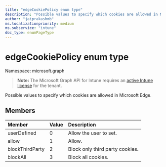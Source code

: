 ```yaml
---
title: "edgeCookiePolicy enum type"
description: "Possible values to specify which cookies are allowed in Microsoft Edge."
author: "jaiprakashmb"
ms.localizationpriority: medium
ms.subservice: "intune"
doc_type: enumPageType
---
```


# edgeCookiePolicy enum type

Namespace: microsoft.graph

> **Note:** The Microsoft Graph API for Intune requires an [active Intune license](https://go.microsoft.com/fwlink/?linkid=839381) for the tenant.

Possible values to specify which cookies are allowed in Microsoft Edge.

## Members
|Member|Value|Description|
|:---|:---|:---|
|userDefined|0|Allow the user to set.|
|allow|1|Allow.|
|blockThirdParty|2|Block only third party cookies.|
|blockAll|3|Block all cookies.|

